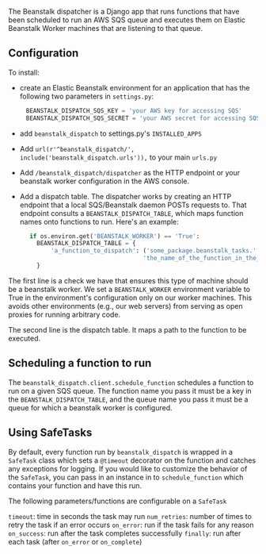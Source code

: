 The Beanstalk dispatcher is a Django app that runs functions that have
been scheduled to run an AWS SQS queue and executes them on Elastic
Beanstalk Worker machines that are listening to that queue.

## Configuration

To install:

  * create an Elastic Beanstalk environment for an application
that has the following two parameters in `settings.py`:

```python
     BEANSTALK_DISPATCH_SQS_KEY = 'your AWS key for accessing SQS'
     BEANSTALK_DISPATCH_SQS_SECRET = 'your AWS secret for accessing SQS
```

  * add `beanstalk_dispatch` to settings.py's `INSTALLED_APPS`

  * Add `url(r'^beanstalk_dispatch/',
    include('beanstalk_dispatch.urls')),` to your main `urls.py`

  * Add `/beanstalk_dispatch/dispatcher` as the HTTP endpoint or your
    beanstalk worker configuration in the AWS console.

  * Add a dispatch table.  The dispatcher works by creating an HTTP
endpoint that a local SQS/Beanstalk daemon POSTs requests to.  That
endpoint consults a `BEANSTALK_DISPATCH_TABLE`, which maps function
names onto functions to run.  Here's an example:

```python
      if os.environ.get('BEANSTALK_WORKER') == 'True':
        BEANSTALK_DISPATCH_TABLE = {
            'a_function_to_dispatch': ('some_package.beanstalk_tasks.'
                                      'the_name_of_the_function_in_the_module')
        }
```

   The first line is a check we have that ensures this type of machine
should be a beanstalk worker.  We set a `BEANSTALK_WORKER` environment
variable to True in the environment's configuration only on our worker
machines.  This avoids other environments (e.g., our web servers) from
serving as open proxies for running arbitrary code.

The second line is the dispatch table. It maps a path to the function to be
executed.


## Scheduling a function to run

The `beanstalk_dispatch.client.schedule_function` schedules a function
to run on a given SQS queue.  The function name you pass it must be a
key in the `BEANSTALK_DISPATCH_TABLE`, and the queue name you pass it
must be a queue for which a beanstalk worker is configured.

## Using SafeTasks

By default, every function run by `beanstalk_dispatch` is wrapped in a
`SafeTask` class which sets a `@timeout` decorator on the function and catches
any exceptions for logging. If you would like to customize the behavior of the
`SafeTask`, you can pass in an instance in to `schedule_function` which
contains your function and have this run.

The following parameters/functions are configurable on a `SafeTask`

`timeout`: time in seconds the task may run
`num_retries`: number of times to retry the task if an error occurs
`on_error`: run if the task fails for any reason
`on_success`: run after the task completes successfully
`finally`: run after each task (after `on_error` or `on_complete`)
